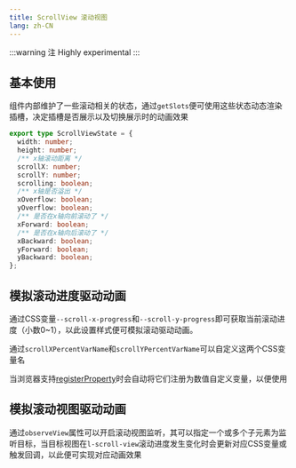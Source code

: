 ```yaml
---
title: ScrollView 滚动视图
lang: zh-CN
---
```


:::warning 注
Highly experimental
:::

## 基本使用

组件内部维护了一些滚动相关的状态，通过`getSlots`便可使用这些状态动态渲染插槽，决定插槽是否展示以及切换展示时的动画效果

```ts
export type ScrollViewState = {
  width: number;
  height: number;
  /** x轴滚动距离 */
  scrollX: number;
  scrollY: number;
  scrolling: boolean;
  /** x轴是否溢出 */
  xOverflow: boolean;
  yOverflow: boolean;
  /** 是否在x轴向前滚动了 */
  xForward: boolean;
  /** 是否在x轴向后滚动了 */
  xBackward: boolean;
  yForward: boolean;
  yBackward: boolean;
};
```

<!-- @Code:scrollState -->

## 模拟滚动进度驱动动画

通过CSS变量`--scroll-x-progress`和`--scroll-y-progress`即可获取当前滚动进度（小数0~1），以此设置样式便可模拟滚动驱动动画。

通过`scrollXPercentVarName`和`scrollYPercentVarName`可以自定义这两个CSS变量名

当浏览器支持[registerProperty](https://developer.mozilla.org/en-US/docs/Web/API/CSS/registerProperty_static)时会自动将它们注册为数值自定义变量，以便使用

<!-- @Code:scrollDrivenAnimation -->

## 模拟滚动视图驱动动画

通过`observeView`属性可以开启滚动视图监听，其可以指定一个或多个子元素为监听目标，当目标视图在`l-scroll-view`滚动进度发生变化时会更新对应CSS变量或触发回调，以此便可实现对应动画效果

<!-- @Code:viewScrollDriven -->
<Test />

<script setup>
  import Test from './_devViewScroll.vue';
</script>